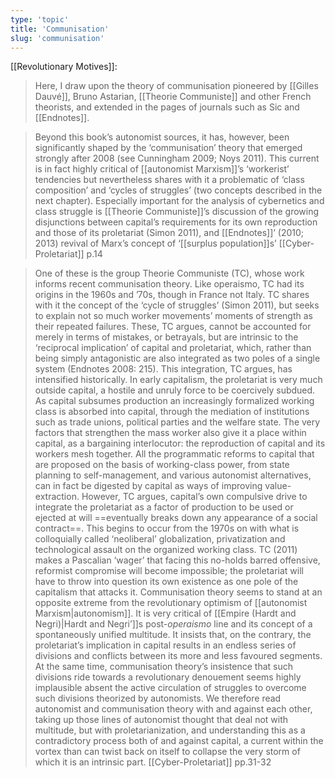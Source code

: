 ```yaml
---
type: 'topic'
title: 'Communisation'
slug: 'communisation'
---
```


[[Revolutionary Motives]]:
> Here, I draw upon the theory of communisation pioneered by [[Gilles Dauvé]], Bruno Astarian, [[Theorie Communiste]] and other French theorists, and extended in the pages of journals such as Sic and [[Endnotes]].

>Beyond this book’s autonomist sources, it has, however, been significantly shaped by the ‘communisation’ theory that emerged strongly after 2008 (see Cunningham 2009; Noys 2011). This current is in fact highly critical of [[autonomist Marxism]]’s ‘workerist’ tendencies but nevertheless shares with it a problematic of ‘class composition’ and ‘cycles of struggles’ (two concepts described in the next chapter). Especially important for the analysis of cybernetics and class struggle is [[Theorie Communiste]]’s discussion of the growing disjunctions between capital’s requirements for its own reproduction and those of its proletariat (Simon 2011), and [[Endnotes]]’ (2010; 2013) revival of Marx’s concept of ‘[[surplus population]]s’
>[[Cyber-Proletariat]] p.14

>One of these is the group Theorie Communiste (TC), whose work informs recent communisation theory. Like operaismo, TC had its origins in the 1960s and ’70s, though in France not Italy. TC shares with it the concept of the ‘cycle of struggles’ (Simon 2011), but seeks to explain not so much worker movements’ moments of strength as their repeated failures. These, TC argues, cannot be accounted for merely in terms of mistakes, or betrayals, but are intrinsic to the ‘reciprocal implication’ of capital and proletariat, which, rather than being simply antagonistic are also integrated as two poles of a single system (Endnotes 2008: 215). This integration, TC argues, has intensified historically. In early capitalism, the proletariat is very much outside capital, a hostile and unruly force to be coercively subdued. As capital subsumes production an increasingly formalized working class is absorbed into capital, through the mediation of institutions such as trade unions, political parties and the welfare state. The very factors that strengthen the mass worker also give it a place within capital, as a bargaining interlocutor: the reproduction of capital and its workers mesh together. All the programmatic reforms to capital that are proposed on the basis of working-class power, from state planning to self-management, and various autonomist alternatives, can in fact be digested by capital as ways of improving value-extraction. However, TC argues, capital’s own compulsive drive to integrate the proletariat as a factor of production to be used or ejected at will ==eventually breaks down any appearance of a social contract==. This begins to occur from the 1970s on with what is colloquially called ‘neoliberal’ globalization, privatization and technological assault on the organized working class. TC (2011) makes a Pascalian ‘wager’ that facing this no-holds barred offensive, reformist compromise will become impossible; the proletariat will have to throw into question its own existence as one pole of the capitalism that attacks it. Communisation theory seems to stand at an opposite extreme from the revolutionary optimism of [[autonomist Marxism|autonomism]]. It is very critical of [[Empire (Hardt and Negri)|Hardt and Negri’]]s post-*operaismo* line and its concept of a spontaneously unified multitude. It insists that, on the contrary, the proletariat’s implication in capital results in an endless series of divisions and conflicts between its more and less favoured segments. At the same time, communisation theory’s insistence that such divisions ride towards a revolutionary denouement seems highly implausible absent the active circulation of struggles to overcome such divisions theorized by autonomists. We therefore read autonomist and communisation theory with and against each other, taking up those lines of autonomist thought that deal not with multitude, but with proletarianization, and understanding this as a contradictory process both of and against capital, a current within the vortex than can twist back on itself to collapse the very storm of which it is an intrinsic part.
>[[Cyber-Proletariat]] pp.31-32